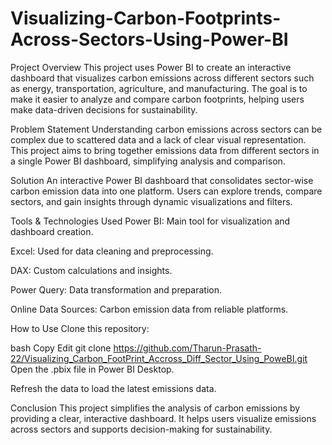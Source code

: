 # Visualizing-Carbon-Footprints-Across-Sectors-Using-Power-BI
Project Overview
This project uses Power BI to create an interactive dashboard that visualizes carbon emissions across different sectors such as energy, transportation, agriculture, and manufacturing. The goal is to make it easier to analyze and compare carbon footprints, helping users make data-driven decisions for sustainability.

Problem Statement
Understanding carbon emissions across sectors can be complex due to scattered data and a lack of clear visual representation. This project aims to bring together emissions data from different sectors in a single Power BI dashboard, simplifying analysis and comparison.

Solution
An interactive Power BI dashboard that consolidates sector-wise carbon emission data into one platform. Users can explore trends, compare sectors, and gain insights through dynamic visualizations and filters.

Tools & Technologies Used
Power BI: Main tool for visualization and dashboard creation.

Excel: Used for data cleaning and preprocessing.

DAX: Custom calculations and insights.

Power Query: Data transformation and preparation.

Online Data Sources: Carbon emission data from reliable platforms.

How to Use
Clone this repository:

bash
Copy
Edit
git clone https://github.com/Tharun-Prasath-22/Visualizing_Carbon_FootPrint_Accross_Diff_Sector_Using_PoweBI.git
Open the .pbix file in Power BI Desktop.

Refresh the data to load the latest emissions data.

Conclusion
This project simplifies the analysis of carbon emissions by providing a clear, interactive dashboard. It helps users visualize emissions across sectors and supports decision-making for sustainability.


